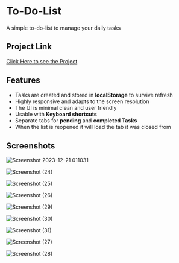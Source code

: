 # To-Do-List

A simple to-do-list to manage your daily tasks

## Project Link
[Click Here to see the Project](https://vikingwarior.github.io/to-do-list/)

## Features

 - Tasks are created and stored in **localStorage** to survive refresh
 - Highly responsive and adapts to the screen resolution
 - The UI is minimal clean and user friendly
 - Usable with **Keyboard shortcuts**
 - Separate tabs for **pending** and **completed Tasks**
 - When the list is reopened it will load the tab it was closed from

## Screenshots

![Screenshot 2023-12-21 011031](https://github.com/vikingwarior/to-do-list/assets/73878892/a68e2d47-03c7-469d-8461-d7adca947334)

![Screenshot (24)](https://github.com/vikingwarior/to-do-list/assets/73878892/ce179313-2505-4c16-a905-480cdb14e4e8)

![Screenshot (25)](https://github.com/vikingwarior/to-do-list/assets/73878892/c5cc2158-51f0-4781-a809-131fec3040b6)

![Screenshot (26)](https://github.com/vikingwarior/to-do-list/assets/73878892/31da2950-39b7-4552-b5e0-1d7355cddb2b)

![Screenshot (29)](https://github.com/vikingwarior/to-do-list/assets/73878892/6fd9b4b7-1019-43b3-b60b-32bd7155a843)

![Screenshot (30)](https://github.com/vikingwarior/to-do-list/assets/73878892/501338e9-4173-4e5f-af5f-cdb1308b4eb9)

![Screenshot (31)](https://github.com/vikingwarior/to-do-list/assets/73878892/293aec42-ecc0-456e-96d2-040ca9adef34)


![Screenshot (27)](https://github.com/vikingwarior/to-do-list/assets/73878892/d0478848-7083-4f39-91fd-d731dfca3f54)

![Screenshot (28)](https://github.com/vikingwarior/to-do-list/assets/73878892/677cba7a-4937-4445-a4a9-f4f954105553)
